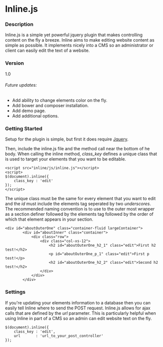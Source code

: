 # Inline.js
### Description
Inline.js is a simple yet powerful jquery plugin that makes controlling content on the fly a breeze. Inline aims to make editing website content as simple as possible. It implements nicely into a CMS so an administrator or client can easily edit the text of a website.
### Version
1.0
###### Future updates:  
- Add ability to change elements color on the fly.
- Add bower and composer installation.
- Add demo page.
- Add additional options.


### Getting Started

Setup for the plugin is simple, but first it does require [Jquery](https://jquery.com/download/).

Then, include the inline.js file and the method call near the bottom of he body.
When calling the inline method, *class_key* defines a unique class that is used to target your elements that you want to be editable.
```
<script src="inline/js/inline.js"></script>
<script>
$(document).inline({
    class_key : 'edit'
});
</script>
```
The unique class must be the same for every element that you want to edit and the *id* must include the elements tag seperated by two *underscores*. The recommended naming convention is to use to the outer most wrapper as a section definer followed by the elements tag followed by the order of which that element appears in your section.
```
<div id="aboutOuterOne" class="container-fluid largeContainer">
        <div id="aboutInner" class="container">
            <div class="row">
                <div class="col-xs-12">
                    <h2 id="aboutOuterOne_h2_1" class="edit">First h2 test!</h2>
                    <p id="aboutOuterOne_p_1" class="edit">First p test!</p>
                    <h2 id="aboutOuterOne_h2_2" class="edit">Second h2 test!</h2>
                </div>
            </div>
        </div>
```



### Settings

If you're updating your elements information to a database then you can easily tell Inline where to send the POST request. Inline.js allows for ajax calls that are defined by the *url* parameter. This is particularly helpful when using Inline in part of a CMS so an admin can edit website text on the fly.
```
$(document).inline({
    class_key : 'edit',
    url       : 'url_to_your_post_controller'
});
```




[//]: # (These are reference links used in the body of this note and get stripped out when the markdown processor does its job. There is no need to format nicely because it shouldn't be seen. Thanks SO - http://stackoverflow.com/questions/4823468/store-comments-in-markdown-syntax)


   [dill]: <https://github.com/joemccann/dillinger>
   [git-repo-url]: <https://github.com/joemccann/dillinger.git>
   [john gruber]: <http://daringfireball.net>
   [@thomasfuchs]: <http://twitter.com/thomasfuchs>
   [df1]: <http://daringfireball.net/projects/markdown/>
   [marked]: <https://github.com/chjj/marked>
   [Ace Editor]: <http://ace.ajax.org>
   [node.js]: <http://nodejs.org>
   [Twitter Bootstrap]: <http://twitter.github.com/bootstrap/>
   [keymaster.js]: <https://github.com/madrobby/keymaster>
   [jQuery]: <http://jquery.com>
   [@tjholowaychuk]: <http://twitter.com/tjholowaychuk>
   [express]: <http://expressjs.com>
   [AngularJS]: <http://angularjs.org>
   [Gulp]: <http://gulpjs.com>

   [PlDb]: <https://github.com/joemccann/dillinger/tree/master/plugins/dropbox/README.md>
   [PlGh]:  <https://github.com/joemccann/dillinger/tree/master/plugins/github/README.md>
   [PlGd]: <https://github.com/joemccann/dillinger/tree/master/plugins/googledrive/README.md>
   [PlOd]: <https://github.com/joemccann/dillinger/tree/master/plugins/onedrive/README.md>


